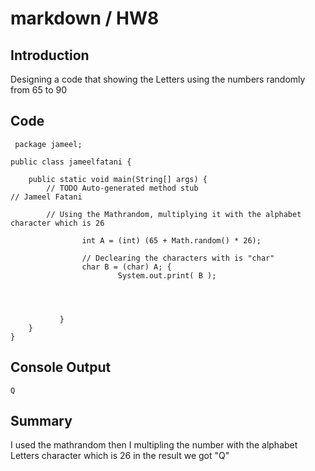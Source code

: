# markdown / HW8 

## Introduction 
Designing a code that showing the Letters using the numbers randomly from 65 to 90 

## Code
```
 package jameel;

public class jameelfatani {

	public static void main(String[] args) {
		// TODO Auto-generated method stub                               // Jameel Fatani
		
		// Using the Mathrandom, multiplying it with the alphabet character which is 26
		
		        int A = (int) (65 + Math.random() * 26);
		        
		        // Declearing the characters with is "char"
		        char B = (char) A; {
		                System.out.print( B );
		                
		                
		                
		                
		   }      
	}
}

```
## Console Output
```
Q
```
## Summary
 I used the mathrandom then I multipling the number with the alphabet Letters character which is 26 
 in the result we got "Q"

